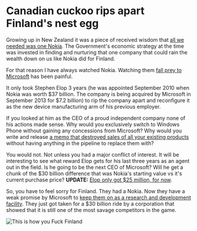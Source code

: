 Canadian cuckoo rips apart Finland's nest egg
=============================================

Growing up in New Zealand it was a piece of received wisdom that [all we needed 
was one Nokia][0]. The Government's economic strategy at the time was invested in
finding and nurturing that one company that could rain the wealth down on us 
like Nokia did for Finland.

For that reason I have always watched Nokia. Watching them [fall prey to 
Microsoft][1] has been painful. 

It only took Stephen Elop 3 years (he was appointed September 2010 when Nokia 
was worth $37 billion. The company is being acquired by Microsoft in September
2013 for $7.2 billion) to rip the company apart and reconfigure it as the new
device manufacturing arm of his previous employer. 

If you looked at him as the CEO of a proud independent company none of his 
actions made sense. Why would you exclusively switch to Windows Phone without 
gaining any concessions from Microsoft? Why would you write and release [a memo
that destroyed sales of all your existing products][2] without having anything in 
the pipeline to replace them with?

 [0]: http://www.treasury.govt.nz/publications/research-policy/wp/2000/00-01/twp00-01.pdf
 [1]: http://press.nokia.com/2010/09/10/nokia-appoints-stephen-elop-to-president-and-ceo-as-of-september-21-2010-2/
 [2]: http://communities-dominate.blogs.com/brands/2012/06/the-final-reckoning-of-burning-platforms-memo-damaged-nokia-by-wiping-out-13b-in-revenues-and-destro.html

You would not. Not unless you had a major conflict of interest. It will be
interesting to see what reward Elop gets for his last three years as an agent
out in the field. Is he going to be the next CEO of Microsoft? Will he get a
chunk of the $30 billion difference that was Nokia's starting value vs it's 
current purchase price? **UPDATE:** [Elop only got $25 million, for now][3].

 [3]: http://www.bbc.co.uk/news/business-24171520

So, you have to feel sorry for Finland. They had a Nokia. Now they have a weak
promise by Microsoft to [keep them on as a research and development facility][4].
 They just got taken for a $30 billion ride by a corporation that showed that 
it is still one of the most savage competitors in the game. 

 [4]: http://www.zdnet.com/finland-to-become-microsofts-mobile-r-and-d-hub-after-nokia-buyout-7000020164/

 ![This is how you Fuck Finland](http://www.interpretthis.org/static/images/balmer-elop.jpg "This is how you Fuck Finland")

